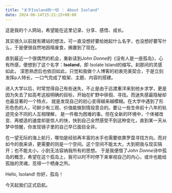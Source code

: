 ```yaml
---
title: "关于Isoland的一切 ｜ About Isoland"
date: 2024-06-14T15:21:25+08:00
---
```




这是我的个人网站，希望能在这里记录、分享、感悟、成长。

其实很久以前就有建站的想法，可一直没想好要给她起什么名字，也没想好要写什么，于是便很自然地因噎废食，搁置到了现在。

直到最近一个很偶然的机会，重新读到*John Donne*的《没有人是一座孤岛》，心有所感，便想到了这个名字：**Isoland**，即 Isolate Island的缩写。刹那间的灵感如此，
深思熟虑后也依旧如此，只觉和我做个人博客的初衷完美契合，于是立刻发挥p人特长，一口气完成了框架、主题、内容的搭建。

进入大学以后，时常觉得自己有些迷失，不止是由于远渡重洋来到他乡求学，更是因为失去了如高考这般明确的目标，开始在旷野中徘徊、寻找。而迷失感最隐秘却也最显著的一个特点，
就是发现自己的初心变得越来越模糊。在大学中遇到了形形色色的人，可鲜少有三观、价值能做到情投意合的。要让一些生命前十八年的轨迹完全不同的人互相理解，
是一件极为困难的事。但在全新的环境中，个体被改变、再塑造的速度却是惊人的快，快到自己全然感受不到这种变化，直到某一天从梦中惊醒，你发现镜子里的自己早已面目全非。

在一望无际的海上航行，哪怕是经验再丰富的水手也需要依靠罗盘寻找方向。而对如今的我来讲，更需要的则是一个空间。这个空间不能太大，大到把我与现实隔开；也不能太小，小到无法容纳我所有的思想。
于是我便借了*John Donne*诗中孤岛的概念，希望在这个孤岛上，我可以时不时停下来审视自己的内心，或许也能给孤独的灵魂，觅得一个栖身之所。

Hello, Isoland! 你好，孤岛！

今天起我们正式启航。


